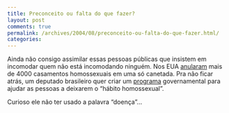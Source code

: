 ```yaml
---
title: Preconceito ou falta do que fazer?
layout: post
comments: true
permalink: /archives/2004/08/preconceito-ou-falta-do-que-fazer.html/
categories:
---
```

Ainda não consigo assimilar essas pessoas públicas que insistem em incomodar quem não está incomodando ninguém. Nos EUA <a href="http://www.redandblack.com/vnews/display.v/ART/2004/08/24/412ac89a86bb6" >anularam</a> mais de 4000 casamentos homossexuais em uma só canetada. Pra não ficar atrás, um deputado brasileiro quer criar um <a href="http://ultimosegundo.ig.com.br/materias/brasil/1721501-1722000/1721860/1721860_1.xml" >programa</a> governamental para ajudar as pessoas a deixarem o &#8220;hábito homossexual&#8221;.

Curioso ele não ter usado a palavra &#8220;doença&#8221;&#8230;